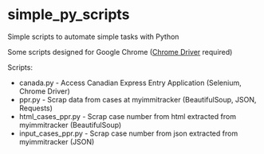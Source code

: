 # simple_py_scripts
Simple scripts to automate simple tasks with Python

Some scripts designed for Google Chrome ([Chrome Driver](http://chromedriver.chromium.org/) required)

Scripts:

* canada.py - Access Canadian Express Entry Application (Selenium, Chrome Driver)
* ppr.py - Scrap data from cases at myimmitracker (BeautifulSoup, JSON, Requests)
* html_cases_ppr.py - Scrap case number from html extracted from myimmitracker (BeautifulSoup)
* input_cases_ppr.py - Scrap case number from json extracted from myimmitracker (JSON)
